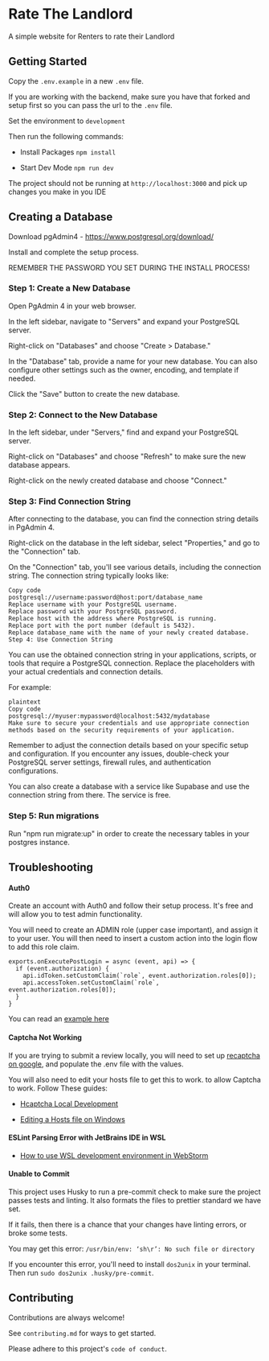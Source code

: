 # Rate The Landlord

A simple website for Renters to rate their Landlord

## Getting Started

Copy the `.env.example` in a new `.env` file.

If you are working with the backend, make sure you have that forked and setup
first so you can pass the url to the `.env` file.

Set the environment to `development`

Then run the following commands:

- Install Packages `npm install`

- Start Dev Mode `npm run dev`

The project should not be running at `http://localhost:3000` and pick up changes
you make in you IDE

## Creating a Database

Download pgAdmin4 - https://www.postgresql.org/download/

Install and complete the setup process.

REMEMBER THE PASSWORD YOU SET DURING THE INSTALL PROCESS!

### Step 1: Create a New Database

Open PgAdmin 4 in your web browser.

In the left sidebar, navigate to "Servers" and expand your PostgreSQL server.

Right-click on "Databases" and choose "Create > Database."

In the "Database" tab, provide a name for your new database. You can also
configure other settings such as the owner, encoding, and template if needed.

Click the "Save" button to create the new database.

### Step 2: Connect to the New Database

In the left sidebar, under "Servers," find and expand your PostgreSQL server.

Right-click on "Databases" and choose "Refresh" to make sure the new database
appears.

Right-click on the newly created database and choose "Connect."

### Step 3: Find Connection String

After connecting to the database, you can find the connection string details in
PgAdmin 4.

Right-click on the database in the left sidebar, select "Properties," and go to
the "Connection" tab.

On the "Connection" tab, you'll see various details, including the connection
string. The connection string typically looks like:

```
Copy code
postgresql://username:password@host:port/database_name
Replace username with your PostgreSQL username.
Replace password with your PostgreSQL password.
Replace host with the address where PostgreSQL is running.
Replace port with the port number (default is 5432).
Replace database_name with the name of your newly created database.
Step 4: Use Connection String
```

You can use the obtained connection string in your applications, scripts, or
tools that require a PostgreSQL connection. Replace the placeholders with your
actual credentials and connection details.

For example:

```
plaintext
Copy code
postgresql://myuser:mypassword@localhost:5432/mydatabase
Make sure to secure your credentials and use appropriate connection methods based on the security requirements of your application.
```

Remember to adjust the connection details based on your specific setup and
configuration. If you encounter any issues, double-check your PostgreSQL server
settings, firewall rules, and authentication configurations.

You can also create a database with a service like Supabase and use the
connection string from there. The service is free.

### Step 5: Run migrations

Run "npm run migrate:up" in order to create the necessary tables in your postgres instance.

## Troubleshooting

#### Auth0

Create an account with Auth0 and follow their setup process. It's free and will
allow you to test admin functionality.

You will need to create an ADMIN role (upper case important), and assign it to your user. You will then need to insert a custom action into the login flow to add this role claim. 

```
exports.onExecutePostLogin = async (event, api) => {
  if (event.authorization) {
    api.idToken.setCustomClaim(`role`, event.authorization.roles[0]);
    api.accessToken.setCustomClaim(`role`, event.authorization.roles[0]);
  }
}
```

You can read an [example here](https://auth0.com/docs/manage-users/access-control/sample-use-cases-actions-with-authorization#add-user-roles-to-tokens)

#### Captcha Not Working

If you are trying to submit a review locally, you will need to set up [recaptcha on google](https://www.google.com/recaptcha/about/), and populate the
.env file with the values.

You will also need to edit your hosts file to get this to work.
to allow Captcha to work. Follow These guides:

- [Hcaptcha Local Development](https://docs.hcaptcha.com/#local-development)

- [Editing a Hosts file on Windows](https://techcult.com/fix-access-denied-when-editing-hosts-file/#:~:text=In%20order%20to%20fix%20Access%20denied%20when%20editing,3.In%20the%20attribute%20section%2C%20uncheck%20the%20Read-only%20box.)

#### ESLint Parsing Error with JetBrains IDE in WSL

- [How to use WSL development environment in WebStorm](https://www.jetbrains.com/help/webstorm/how-to-use-wsl-development-environment-in-product.html)

#### Unable to Commit

This project uses Husky to run a pre-commit check to make sure the project
passes tests and linting. It also formats the files to prettier standard we have
set.

If it fails, then there is a chance that your changes have linting errors, or
broke some tests.

You may get this error: `/usr/bin/env: ‘sh\r’: No such file or directory`

If you encounter this error, you'll need to install `dos2unix` in your terminal.
Then run `sudo dos2unix .husky/pre-commit`.

## Contributing

Contributions are always welcome!

See `contributing.md` for ways to get started.

Please adhere to this project's `code of conduct`.
